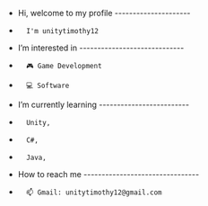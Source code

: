 - Hi, welcome to my profile ---------------------
-       I'm unitytimothy12       
- I’m interested in -----------------------------
-       🎮 Game Development
-       💻 Software
- I’m currently learning -------------------------
-       Unity,
-       C#,
-       Java, 
- How to reach me --------------------------------
-       📫 Gmail: unitytimothy12@gmail.com   

